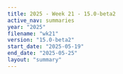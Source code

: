 ```yaml
---
title: 2025 - Week 21 - 15.0-beta2
active_nav: summaries
year: "2025"
filename: "wk21"
version: "15.0-beta2"
start_date: "2025-05-19"
end_date: "2025-05-25"
layout: "summary"
---
```

